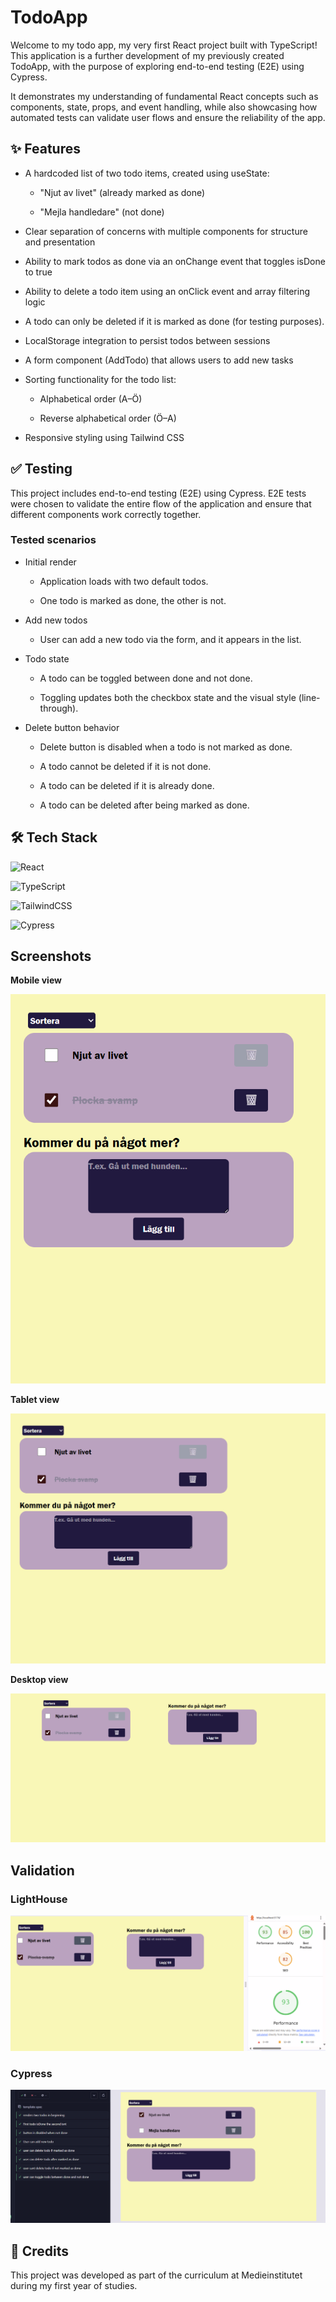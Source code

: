 # TodoApp
Welcome to my todo app, my very first React project built with TypeScript!
This application is a further development of my previously created TodoApp, with the purpose of exploring end-to-end testing (E2E) using Cypress.

It demonstrates my understanding of fundamental React concepts such as components, state, props, and event handling, while also showcasing how automated tests can validate user flows and ensure the reliability of the app.

  ## ✨ Features
  - A hardcoded list of two todo items, created using useState:
      * "Njut av livet" (already marked as done)

      * "Mejla handledare" (not done)

  - Clear separation of concerns with multiple components for structure and presentation

  - Ability to mark todos as done via an onChange event that toggles isDone to true

  - Ability to delete a todo item using an onClick event and array filtering logic

  - A todo can only be deleted if it is marked as done (for testing purposes).
    
  - LocalStorage integration to persist todos between sessions

  - A form component (AddTodo) that allows users to add new tasks

  - Sorting functionality for the todo list:

      * Alphabetical order (A–Ö)

      * Reverse alphabetical order (Ö–A)

  - Responsive styling using Tailwind CSS

  ## ✅ Testing
  This project includes end-to-end testing (E2E) using Cypress. E2E tests were chosen to validate the entire flow of the application and ensure that different components work correctly together.

  ### Tested scenarios

  - Initial render
    * Application loads with two default todos.

    * One todo is marked as done, the other is not.

  - Add new todos
    * User can add a new todo via the form, and it appears in the list.

  - Todo state
    * A todo can be toggled between done and not done.

    * Toggling updates both the checkbox state and the visual style (line-through).

  - Delete button behavior
    * Delete button is disabled when a todo is not marked as done.

    * A todo cannot be deleted if it is not done.

    * A todo can be deleted if it is already done.

    * A todo can be deleted after being marked as done.

  ## 🛠 Tech Stack
  
  ![React](https://img.shields.io/badge/react-%2320232a.svg?style=for-the-badge&logo=react&logoColor=%2361DAFB)

  ![TypeScript](https://img.shields.io/badge/typescript-%23007ACC.svg?style=for-the-badge&logo=typescript&logoColor=white)

  ![TailwindCSS](https://img.shields.io/badge/tailwindcss-%2338B2AC.svg?style=for-the-badge&logo=tailwind-css&logoColor=white)

  ![Cypress](https://img.shields.io/badge/Cypress-17202C?style=for-the-badge&logo=cypress&logoColor=white)

  ## Screenshots
  **Mobile view**
  
  ![Mobile view](src/assets/screenshot-mobile.png)

  **Tablet view**
  
  ![Tablet view](src/assets/screenshot-tablet.png)

  **Desktop view**
  
  ![Desktop view](src/assets/screenshot-desktop.png)

  ## Validation

  ### LightHouse
  ![Lighthouse analysis](src/assets/lighthouse-analysis.png)

  ### Cypress
  ![Cypress validation](src/assets/cypress-validation.png)

  ## 🤝 Credits
  This project was developed as part of the curriculum at Medieinstitutet during my first year of studies.
